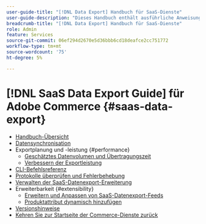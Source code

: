 ```yaml
---
user-guide-title: "[!DNL Data Export] Handbuch für SaaS-Dienste"
user-guide-description: "Dieses Handbuch enthält ausführliche Anweisungen zur Verwendung der [!DNL Data Export] Erweiterung für Adobe Commerce SaaS-Dienste."
breadcrumb-title: "[!DNL Data Export] Handbuch für SaaS-Dienste"
role: Admin
feature: Services
source-git-commit: 06ef294d2670e5d36bbb6cd18deafce2cc751772
workflow-type: tm+mt
source-wordcount: '75'
ht-degree: 5%

---
```


# [!DNL SaaS Data Export Guide] für Adobe Commerce {#saas-data-export}

- [Handbuch-Übersicht](overview.md)
- [Datensynchronisation](data-synchronization.md)
- Exportplanung und -leistung {#performance}
   - [Geschätztes Datenvolumen und Übertragungszeit](estimate-data-volume-sync-time.md)
   - [Verbessern der Exportleistung](customize-export-processing.md)
- [CLI-Befehlsreferenz](data-export-cli-commands.md)
- [Protokolle überprüfen und Fehlerbehebung](troubleshooting-logging.md)
- [Verwalten der SaaS-Datenexport-Erweiterung](manage-extension.md)
- Erweiterbarkeit {#extensibility}
   - [Erweitern und Anpassen von SaaS-Datenexport-Feeds](extensibility-and-customizations.md)
   - [Produktattribut dynamisch hinzufügen](add-attribute-dynamically.md)
- [Versionshinweise](release-notes.md)
- [Kehren Sie zur Startseite der Commerce-Dienste zurück](https://experienceleague.adobe.com/docs/commerce-merchant-services/user-guides/home.html)
